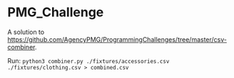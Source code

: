 # PMG_Challenge
A solution to https://github.com/AgencyPMG/ProgrammingChallenges/tree/master/csv-combiner. 

Run: ```python3 combiner.py ./fixtures/accessories.csv ./fixtures/clothing.csv > combined.csv```
